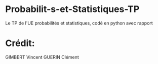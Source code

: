 # Probabilit-s-et-Statistiques-TP
Le TP de l'UE probabilités et statistiques, codé en python avec rapport
# Crédit:
GIMBERT Vincent
GUERIN Clément
